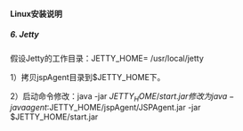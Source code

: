 #### Linux安装说明
##### 6. Jetty
假设Jetty的工作目录：JETTY_HOME= /usr/local/jetty

1）拷贝jspAgent目录到$JETTY_HOME下。

2）启动命令修改：java -jar $JETTY_HOME/start.jar修改为java -javaagent:$JETTY_HOME/jspAgent/JSPAgent.jar -jar $JETTY_HOME/start.jar
